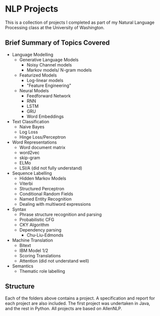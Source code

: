 # NLP Projects

This is a collection of projects I completed as part of my Natural Language Processing class at the University of Washington.

## Brief Summary of Topics Covered

+ Language Modelling
    + Generative Language Models
        - Noisy Channel models
        - Markov models/ N-gram models
    + Featurized Models
        - Log-linear models
        - "Feature Engineering"
    + Neural Models
        - Feedforward Network
        - RNN
        - LSTM
        - GRU
        - Word Embeddings
+ Text Classification
    - Naive Bayes
    - Log Loss
    - Hinge Loss/Perceptron
+ Word Representations
    - Word document matrix
    - word2vec
    - skip-gram
    - ELMo
    - LSI/A (did not fully understand)
+  Sequence Labelling
    - Hidden Markov Models
    - Viterbi
    - Structured Perceptron
    - Conditional Random Fields
    - Named Entity Recognition
    - Dealing with multiword expressions
+ Syntax
    - Phrase structure recognition and parsing
    - Probabilistic CFG
    - CKY Algorithm
    - Dependency parsing
        - Chu-Liu-Edmonds
+ Machine Translation
    - Bitext
    - IBM Model 1/2
    - Scoring Translations
    - Attention (did not understand well)
+ Semantics
    - Thematic role labelling

## Structure
Each of the folders above contains a project. A specification and report for each project are also included. The first project was undertaken in Java, and the rest in Python. All projects are based on AllenNLP. 




